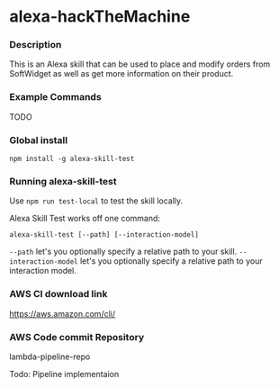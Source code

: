 # alexa-hackTheMachine
### Description
This is an Alexa skill that can be used to place and modify orders from SoftWidget as well as get more information on their product. 

### Example Commands
TODO

### Global install 
`npm install -g alexa-skill-test`

### Running alexa-skill-test

Use `npm run test-local` to test the skill locally.

Alexa Skill Test works off one command:

`alexa-skill-test [--path] [--interaction-model]`

`--path` let's you optionally specify a relative path to your skill. `--interaction-model` let's you optionally specify a relative path to your interaction model.

### AWS CI download link
https://aws.amazon.com/cli/

### AWS Code commit Repository
lambda-pipeline-repo

Todo: Pipeline implementaion

